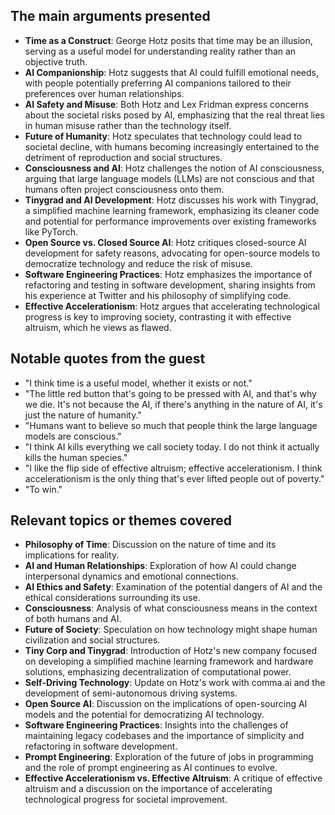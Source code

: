 ## The main arguments presented
- **Time as a Construct**: George Hotz posits that time may be an illusion, serving as a useful model for understanding reality rather than an objective truth.
- **AI Companionship**: Hotz suggests that AI could fulfill emotional needs, with people potentially preferring AI companions tailored to their preferences over human relationships.
- **AI Safety and Misuse**: Both Hotz and Lex Fridman express concerns about the societal risks posed by AI, emphasizing that the real threat lies in human misuse rather than the technology itself.
- **Future of Humanity**: Hotz speculates that technology could lead to societal decline, with humans becoming increasingly entertained to the detriment of reproduction and social structures.
- **Consciousness and AI**: Hotz challenges the notion of AI consciousness, arguing that large language models (LLMs) are not conscious and that humans often project consciousness onto them.
- **Tinygrad and AI Development**: Hotz discusses his work with Tinygrad, a simplified machine learning framework, emphasizing its cleaner code and potential for performance improvements over existing frameworks like PyTorch.
- **Open Source vs. Closed Source AI**: Hotz critiques closed-source AI development for safety reasons, advocating for open-source models to democratize technology and reduce the risk of misuse.
- **Software Engineering Practices**: Hotz emphasizes the importance of refactoring and testing in software development, sharing insights from his experience at Twitter and his philosophy of simplifying code.
- **Effective Accelerationism**: Hotz argues that accelerating technological progress is key to improving society, contrasting it with effective altruism, which he views as flawed.

## Notable quotes from the guest
- "I think time is a useful model, whether it exists or not."
- "The little red button that's going to be pressed with AI, and that's why we die. It's not because the AI, if there's anything in the nature of AI, it's just the nature of humanity."
- "Humans want to believe so much that people think the large language models are conscious."
- "I think AI kills everything we call society today. I do not think it actually kills the human species."
- "I like the flip side of effective altruism; effective accelerationism. I think accelerationism is the only thing that's ever lifted people out of poverty."
- "To win."

## Relevant topics or themes covered
- **Philosophy of Time**: Discussion on the nature of time and its implications for reality.
- **AI and Human Relationships**: Exploration of how AI could change interpersonal dynamics and emotional connections.
- **AI Ethics and Safety**: Examination of the potential dangers of AI and the ethical considerations surrounding its use.
- **Consciousness**: Analysis of what consciousness means in the context of both humans and AI.
- **Future of Society**: Speculation on how technology might shape human civilization and social structures.
- **Tiny Corp and Tinygrad**: Introduction of Hotz's new company focused on developing a simplified machine learning framework and hardware solutions, emphasizing decentralization of computational power.
- **Self-Driving Technology**: Update on Hotz's work with comma.ai and the development of semi-autonomous driving systems.
- **Open Source AI**: Discussion on the implications of open-sourcing AI models and the potential for democratizing AI technology.
- **Software Engineering Practices**: Insights into the challenges of maintaining legacy codebases and the importance of simplicity and refactoring in software development.
- **Prompt Engineering**: Exploration of the future of jobs in programming and the role of prompt engineering as AI continues to evolve.
- **Effective Accelerationism vs. Effective Altruism**: A critique of effective altruism and a discussion on the importance of accelerating technological progress for societal improvement.